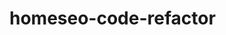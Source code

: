 <!-- Homework week1 due 13/Nov -->
<!-- requirements: 10 commits to github
working with somebody link to their github / working in branch??? -->
<!-- readme content:
step-by-step / how to get the developement environment running
usage
write instruction and examples for use
add screenshots to assets library / use relative filepath -->



# homeseo-code-refactor

